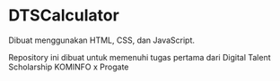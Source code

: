 # DTSCalculator

<p>Dibuat menggunakan HTML, CSS, dan JavaScript.</p>

<p>Repository ini dibuat untuk memenuhi tugas pertama dari Digital Talent Scholarship KOMINFO x Progate</p>
